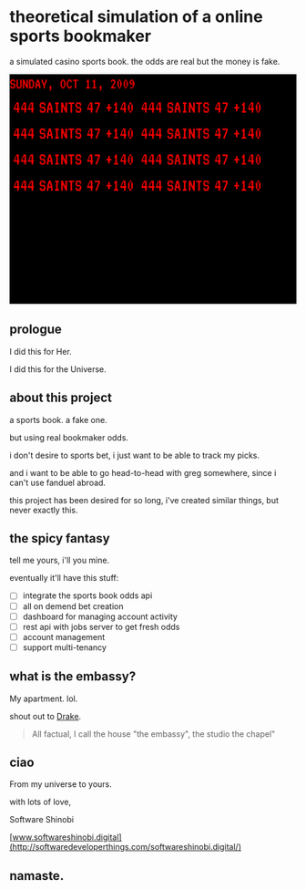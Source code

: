 # theoretical simulation of a online sports bookmaker

a simulated casino sports book. the odds are real but the money is fake.

![Vivamus ac nisl ipsum](.cover-image.png)

## prologue

I did this for Her.

I did this for the Universe.

## about this project

a sports book. a fake one.

but using real bookmaker odds.

i don't desire to sports bet, i just want to be able to track my picks.

and i want to be able to go head-to-head with greg somewhere, since i can't use fanduel abroad.

this project has been desired for so long, i've created similar things, but never exactly this.

## the spicy fantasy

tell me yours, i'll you mine.

eventually it'll have this stuff:

- [ ] integrate the sports book odds api
- [ ] all on demend bet creation
- [ ] dashboard for managing account activity
- [ ] rest api with jobs server to get fresh odds
- [ ] account management
- [ ] support multi-tenancy

## what is the embassy?

My apartment. lol.

shout out to [Drake](repository-documentation/readme.md).

> All factual, I call the house "the embassy", the studio the chapel"

## ciao

From my universe to yours.

with lots of love,

Software Shinobi

[www.softwareshinobi.digital](http://softwaredeveloperthings.com/softwareshinobi.digital/)

## namaste.
